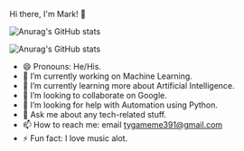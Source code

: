 Hi there, I'm Mark! 👋   

![Anurag's GitHub stats](https://github-readme-stats.vercel.app/api?username=markmoki&show_icons=true&theme=radical)

![Anurag's GitHub stats](https://github-readme-stats.vercel.app/api?username=markmoki&show_icons=true)
- 😄 Pronouns: He/His.
- 🔭 I’m currently working on Machine Learning.
- 🌱 I’m currently learning more about Artificial Intelligence.
- 👯 I’m looking to collaborate on Google.
- 🤔 I’m looking for help with Automation using Python.
- 💬 Ask me about any tech-related stuff.
- 📫 How to reach me: email tygameme391@gmail.com
- ⚡ Fun fact: I love music alot.

